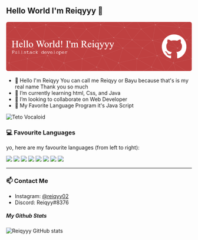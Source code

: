 ## Hello World I'm Reiqyyy 👋

![Reiqyyy](github-header-image.png )




<!--
**Reiqyyy/Reiqyyy** is a ✨ _special_ ✨ repository because its `README.md` (this file) appears on your GitHub profile.

Here are some ideas to get you started:

- 🔭 I’m currently working on ...
- 🌱 I’m currently learning ...
- 👯 I’m looking to collaborate on ...
- 🤔 I’m looking for help with ...
- 💬 Ask me about ...
- 📫 How to reach me: ...
- 😄 Pronouns: ...
- ⚡ Fun fact: ...
-->

- 👋 Hello I'm Reiqyy You can call me Reiqyy or Bayu because that's is my real name Thank you so much
- 🌱 I’m currently learning html, Css, and Java
- 👯 I’m looking to collaborate on Web Developer
- 📑 My Favorite Language Program it's Java Script

![Teto Vocaloid](https://i.pinimg.com/originals/dd/47/93/dd479384db04c00594ede17dc7a8216d.gif)

### 💻 Favourite Languages
yo, here are my favourite languages (from left to right):

<p align="left">
  <img src="https://cdn.jsdelivr.net/gh/devicons/devicon/icons/rust/rust-plain.svg" width="40"/>
  <img src="https://cdn.jsdelivr.net/gh/devicons/devicon/icons/typescript/typescript-original.svg" width="40"/>
  <img src="https://cdn.jsdelivr.net/gh/devicons/devicon/icons/javascript/javascript-original.svg" width="40"/>
  <img src="https://cdn.jsdelivr.net/gh/devicons/devicon/icons/php/php-original.svg" width="40"/>
  <img src="https://cdn.jsdelivr.net/gh/devicons/devicon/icons/kotlin/kotlin-original.svg" width="40"/>
  <img src="https://cdn.jsdelivr.net/gh/devicons/devicon/icons/cplusplus/cplusplus-original.svg" width="40"/>
  <img src="https://cdn.jsdelivr.net/gh/devicons/devicon/icons/go/go-original.svg" width="40"/>
  <img src="https://cdn.jsdelivr.net/gh/devicons/devicon/icons/dart/dart-original.svg" width="40"/>
</p>

---

### 📫 Contact Me
- Instagram: [@reiqyy02](https://instagram.com/reiqyy02)
- Discord: Reiqyy#8376


##### My Github Stats 

![Reiqyyy GitHub stats](https://github-readme-stats.vercel.app/api?username=reiqyyy&show_icons=true&theme=tokyonight)


